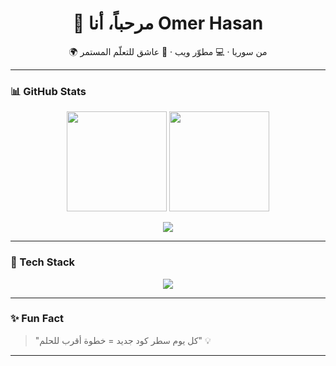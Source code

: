 <h1 align="center">👋 مرحباً، أنا Omer Hasan</h1>

<p align="center">
  🌍 من سوريا · 💻 مطوّر ويب · 🚀 عاشق للتعلّم المستمر
</p>

---

### 📊 GitHub Stats
<p align="center">
  <img src="https://github-readme-stats.vercel.app/api?username=USERNAME&show_icons=true&theme=radical" height="160"/>
  <img src="https://github-readme-streak-stats.herokuapp.com/?user=USERNAME&theme=radical" height="160"/>
</p>

<p align="center">
  <img src="https://github-readme-stats.vercel.app/api/top-langs/?username=USERNAME&layout=compact&theme=radical"/>
</p>

---

### 🚀 Tech Stack
<p align="center">
  <img src="https://skillicons.dev/icons?i=html,css,js,php,laravel,mysql,git,github,vscode,react,nodejs,tailwind" />
</p>

---

### ✨ Fun Fact
> "كل يوم سطر كود جديد = خطوة أقرب للحلم" 💡

---
